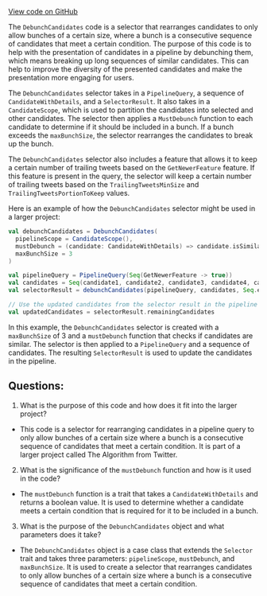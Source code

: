 [View code on GitHub](https://github.com/misbahsy/the-algorithm/home-mixer/server/src/main/scala/com/twitter/home_mixer/functional_component/selector/DebunchCandidates.scala)

The `DebunchCandidates` code is a selector that rearranges candidates to only allow bunches of a certain size, where a bunch is a consecutive sequence of candidates that meet a certain condition. The purpose of this code is to help with the presentation of candidates in a pipeline by debunching them, which means breaking up long sequences of similar candidates. This can help to improve the diversity of the presented candidates and make the presentation more engaging for users.

The `DebunchCandidates` selector takes in a `PipelineQuery`, a sequence of `CandidateWithDetails`, and a `SelectorResult`. It also takes in a `CandidateScope`, which is used to partition the candidates into selected and other candidates. The selector then applies a `MustDebunch` function to each candidate to determine if it should be included in a bunch. If a bunch exceeds the `maxBunchSize`, the selector rearranges the candidates to break up the bunch.

The `DebunchCandidates` selector also includes a feature that allows it to keep a certain number of trailing tweets based on the `GetNewerFeature` feature. If this feature is present in the query, the selector will keep a certain number of trailing tweets based on the `TrailingTweetsMinSize` and `TrailingTweetsPortionToKeep` values.

Here is an example of how the `DebunchCandidates` selector might be used in a larger project:

```scala
val debunchCandidates = DebunchCandidates(
  pipelineScope = CandidateScope(),
  mustDebunch = (candidate: CandidateWithDetails) => candidate.isSimilar,
  maxBunchSize = 3
)

val pipelineQuery = PipelineQuery(Seq(GetNewerFeature -> true))
val candidates = Seq(candidate1, candidate2, candidate3, candidate4, candidate5)
val selectorResult = debunchCandidates(pipelineQuery, candidates, Seq.empty)

// Use the updated candidates from the selector result in the pipeline
val updatedCandidates = selectorResult.remainingCandidates
```

In this example, the `DebunchCandidates` selector is created with a `maxBunchSize` of 3 and a `mustDebunch` function that checks if candidates are similar. The selector is then applied to a `PipelineQuery` and a sequence of candidates. The resulting `SelectorResult` is used to update the candidates in the pipeline.
## Questions: 
 1. What is the purpose of this code and how does it fit into the larger project? 
- This code is a selector for rearranging candidates in a pipeline query to only allow bunches of a certain size where a bunch is a consecutive sequence of candidates that meet a certain condition. It is part of a larger project called The Algorithm from Twitter.

2. What is the significance of the `mustDebunch` function and how is it used in the code? 
- The `mustDebunch` function is a trait that takes a `CandidateWithDetails` and returns a boolean value. It is used to determine whether a candidate meets a certain condition that is required for it to be included in a bunch.

3. What is the purpose of the `DebunchCandidates` object and what parameters does it take? 
- The `DebunchCandidates` object is a case class that extends the `Selector` trait and takes three parameters: `pipelineScope`, `mustDebunch`, and `maxBunchSize`. It is used to create a selector that rearranges candidates to only allow bunches of a certain size where a bunch is a consecutive sequence of candidates that meet a certain condition.